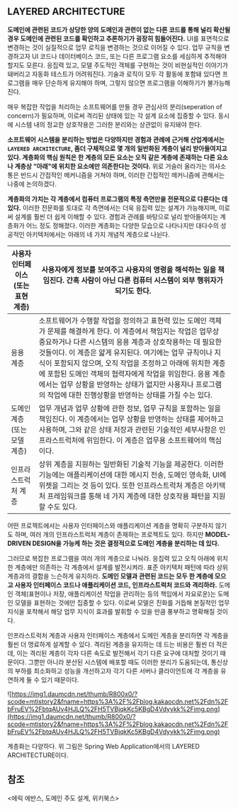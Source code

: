 ## LAYERED ARCHITECTURE

**도메인에 관련된 코드가 상당한 양의 도메인과 관련이 없는 다른 코드를 통해 널리 확산될 경우 도메인에 관련된 코드를 확인하고 추론하기가 굉장히 힘들어진다.** UI를 표면적으로 변경하는 것이 실질적으로 업무 로직을 변경하는 것으로 이어질 수 있다. 업무 규칙을 변경하고자 UI 코드나 데이터베이스 코드, 또는 다른 프로그램 요소를 세심하게 추적해야 할지도 모른다. 응집력 있고, 모델 주도적인 객체를 구현하는 것이 비현실적인 이야기가 돼버리고 자동화 테스트가 어려워진다. 기술과 로직이 모두 각 활동에 포함돼 있다면 프로그램을 매우 단순하게 유지해야 하며, 그렇지 않으면 프로그램을 이해하기가 불가능해진다.

매우 복잡한 작업을 처리하는 소프트웨어를 만들 경우 관심사의 분리(seperation of concern)가 필요하며, 이로써 격리된 상태에 있는 각 설계 요소에 집중할 수 있다. 동시에 시스템 내의 정교한 상호작용은 그러한 분리와는 상관없이 유지돼야 한다.

**소프트웨어 시스템을 분리하는 방법은 다양하지만 경험과 관례에 근거해 산업계에서는 `LAYERED ARCHITECTURE`, 좀더 구체적으로 몇 개의 일반화된 계층이 널리 받아들여지고 있다. 계층화의 핵심 원칙은 한 계층의 모든 요소는 오직 같은 계층에 존재하는 다른 요소나 계층상 “아래"에 위치한 요소에만 의존한다는 것이다.** 위로 거슬러 올라가는 의사소통은 반드시 간접적인 메커니즘을 거쳐야 하며, 이러한 간접적인 메커니즘에 관해서는 나중에 논의하겠다.

**계층화의 가치는 각 계층에서 컴퓨터 프로그램의 특정 측면만을 전문적으로 다룬다는 데 있다.** 이러한 전문화를 토대로 각 측면에서는 더욱 응집력 있는 설계가 가능해지며, 이로써 설계를 훨씬 더 쉽게 이해할 수 있다. 경험과 관례를 바탕으로 널리 받아들여지는 계층화가 어느 정도 정해졌다. 이러한 계층화는 다양한 모습으로 나타나지만 대다수의 성공적인 아키텍처에서는 아래의 네 가지 개념적 계층으로 나뉜다.

| 사용자 인터페이스(또는 표현 계층) | 사용자에게 정보를 보여주고 사용자의 명령을 해석하는 일을 책임진다. 간혹 사람이 아닌 다른 컴퓨터 시스템이 외부 행위자가 되기도 한다. |
| --- | --- |
| 응용 계층 | 소프트웨어가 수행할 작업을 정의하고 표현력 있는 도메인 객체가 문제를 해결하게 한다. 이 계층에서 책임지는 작업은 업무상 중요하거나 다른 시스템의 응용 계층과 상호작용하는 데 필요한 것들이다. 이 계층은 얇게 유지된다. 여기에는 업무 규칙이나 지식이 포함되지 않으며, 오직 작업을 조정하고 아래에 위치한 계층에 포함된 도메인 객체의 협력자에게 작업을 위임한다. 응용 계층에서는 업무 상황을 반영하는 상태가 없지만 사용자나 프로그램의 작업에 대한 진행상황을 반영하는 상태를 가질 수는 있다. |
| 도메인 계층(또는 모델 계층) | 업무 개념과 업무 상황에 관한 정보, 업무 규칙을 포함하는 일을 책임진다. 이 계층에서는 업무 상황을 반영하는 상태를 제어하고 사용하며, 그와 같은 상태 저장과 관련된 기술적인 세부사항은 인프라스트럭처에 위임한다. 이 계층은 업무용 소프트웨어의 핵심이다. |
| 인프라스트럭처 계층 | 상위 계층을 지원하는 일반화된 기술적 기능을 제공한다. 이러한 기능에는 애플리케이션에 대한 메시지 전송, 도메인 영속화, UI에 위젯을 그리는 것 등이 있다. 또한 인프라스트럭처 계층은 아키텍처 프레임워크를 통해 네 가지 계층에 대한 상호작용 패턴을 지원할 수도 있다. |

어떤 프로젝트에서는 사용자 인터페이스와 애플리케이션 계층을 명확히 구분하지 않기도 하며, 여러 개의 인프라스트럭처 계층이 존재하는 프로젝트도 있다. 하지만 **MODEL-DRIVEN DESIGN을 가능케 하는 것은 결정적으로 도메인 계층을 분리하는 데 있다.**

그러므로 복잡한 프로그램을 여러 개의 계층으로 나눠라. 응집력 있고 오직 아래에 위치한 계층에만 의존하는 각 계층에서 설계를 발전시켜라. 표준 아키텍처 패턴에 따라 상위 계층과의 결합을 느슨하게 유지하라. **도메인 모델과 관련된 코드는 모두 한 계층에 모으고 사용자 인터페이스 코드나 애플리케이션 코드, 인프라스트럭처 코드와 격리하라.** 도메인 객체(표현이나 저장, 애플리케이션 작업을 관리하는 등의 책임에서 자요로운)는 도메인 모델을 표현하는 것에만 집중할 수 있다. 이로써 모델은 진화를 거듭해 본질적인 업무 지식을 포착해서 해당 업무 지식이 효과를 발휘할 수 있을 만큼 풍부하고 명확해질 것이다.

인프라스트럭처 계층과 사용자 인터페이스 계층에서 도메인 계층을 분리하면 각 계층을 훨씬 더 명료하게 설계할 수 있다. 격리된 계층을 유지하는 데 드는 비용은 훨씬 더 적은데, 이는 격리된 계층이 각자 다른 속도로 발전해서 각기 다른 요구에 대처할 것이기 때문이다. 그뿐만 아니라 분산된 시스템에 배포할 때도 이러한 분리가 도움되는데, 통신상의 부하를 최소화하고 성능을 개선하고자 각기 다른 서버나 클라이언트에 각 계층을 유연하게 둘 수 있기 때문이다.

![https://img1.daumcdn.net/thumb/R800x0/?scode=mtistory2&fname=https%3A%2F%2Fblog.kakaocdn.net%2Fdn%2FbFruEV%2FbtqAUv4HJLQ%2FH5TVBjqkKc5KBgD4Vdyvkk%2Fimg.png](https://img1.daumcdn.net/thumb/R800x0/?scode=mtistory2&fname=https%3A%2F%2Fblog.kakaocdn.net%2Fdn%2FbFruEV%2FbtqAUv4HJLQ%2FH5TVBjqkKc5KBgD4Vdyvkk%2Fimg.png)

계층화는 다양하다. 위 그림은 Spring Web Application에서의 LAYERED ARCHITECTURE이다.

## 참조

<에릭 에반스, 도메인 주도 설계, 위키북스>
